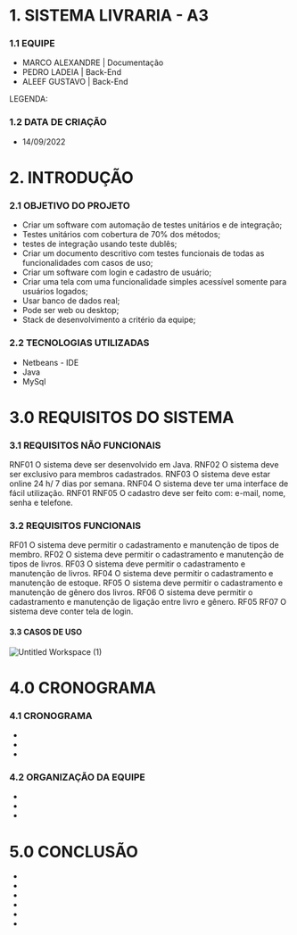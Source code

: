 # 1. SISTEMA LIVRARIA - A3

### 1.1 EQUIPE

- MARCO ALEXANDRE | Documentação
- PEDRO LADEIA | Back-End
- ALEEF GUSTAVO | Back-End

LEGENDA:


### 1.2 DATA DE CRIAÇÃO

- 14/09/2022

# 2. INTRODUÇÃO

### 2.1 OBJETIVO DO PROJETO

- Criar um software com automação de testes unitários e de integração;
- Testes unitários com cobertura de 70% dos métodos;
- testes de integração usando teste dublês;
- Criar um documento descritivo com testes funcionais de todas as funcionalidades com casos de uso;
- Criar um software com login e cadastro de usuário;
- Criar uma tela com uma funcionalidade simples acessível somente para usuários logados;
- Usar banco de dados real;
- Pode ser web ou desktop;
- Stack de desenvolvimento a critério da equipe;

### 2.2 TECNOLOGIAS UTILIZADAS

- Netbeans - IDE
- Java
- MySql

# 3.0 REQUISITOS DO SISTEMA

### 3.1 REQUISITOS NÃO FUNCIONAIS

RNF01 O sistema deve ser desenvolvido em Java.
RNF02 O sistema deve ser exclusivo para membros cadastrados.
RNF03 O sistema deve estar online 24 h/ 7 dias por semana.
RNF04 O sistema deve ter uma interface de fácil utilização. RNF01
RNF05 O cadastro deve ser feito com: e-mail, nome, senha e telefone.

### 3.2 REQUISITOS FUNCIONAIS

RF01 O sistema deve permitir o cadastramento e manutenção de tipos de membro.
RF02 O sistema deve permitir o cadastramento e manutenção de tipos de livros.
RF03 O sistema deve permitir o cadastramento e manutenção de livros.
RF04 O sistema deve permitir o cadastramento e manutenção de estoque.
RF05 O sistema deve permitir o cadastramento e manutenção de gênero dos livros.
RF06 O sistema deve permitir o cadastramento e manutenção de ligação entre livro e gênero. RF05
RF07 O sistema deve conter tela de login.

#### 3.3 CASOS DE USO

![Untitled Workspace (1)](https://user-images.githubusercontent.com/86306974/196167525-8822472c-9e78-497c-9860-8397c758ec4a.png)



# 4.0 CRONOGRAMA

### 4.1 CRONOGRAMA

-
-
-

### 4.2 ORGANIZAÇÃO DA EQUIPE

-
-
-

# 5.0 CONCLUSÃO

-
-
-
-
-
-
